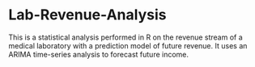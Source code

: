 # Lab-Revenue-Analysis
This is a statistical analysis performed in R on the revenue stream of a medical laboratory with a prediction model of future revenue. It uses an ARIMA time-series analysis to forecast future income.
